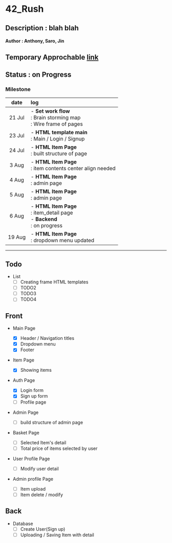 <!-- @format -->

# 42_Rush

## Description : blah blah

#### Author : Anthony, Saro, Jin

## Temporary Approchable [link][1]

## Status : on Progress

### Milestone

|  date  | log                                                                             |
| :----: | :------------------------------------------------------------------------------ |
| 21 Jul | - **Set work flow**<br> : Brain storming map<br> : Wire frame of pages          |
| 23 Jul | - **HTML template main**<br> : Main / Login / Signup                            |
| 24 Jul | - **HTML Item Page**<br> : built structure of page                              |
| 3 Aug  | - **HTML Item Page**<br> : item contents center align needed                    |
| 4 Aug  | - **HTML Item Page**<br> : admin page                                           |
| 5 Aug  | - **HTML Item Page**<br> : admin page                                           |
| 6 Aug  | - **HTML Item Page**<br> : item_detail page<br> - **Backend**<br> : on progress |
| 19 Aug | - **HTML Item Page**<br> : dropdown menu updated                                |

---

## Todo

- List
  - [ ] Creating frame HTML templates
  - [ ] TODO2
  - [ ] TODO3
  - [ ] TODO4

## Front

- Main Page

  - [x] Header / Navigation titles
  - [x] Dropdown menu
  - [x] Footer

- Item Page

  - [x] Showing items

- Auth Page
  - [x] Login form
  - [x] Sign up form
  - [ ] Profile page

* Admin Page

  - [ ] build structure of admin page

* Basket Page

  - [ ] Selected Item's detail
  - [ ] Total price of items selected by user

* User Profile Page

  - [ ] Modify user detail

* Admin profile Page
  - [ ] Item upload
  - [ ] Item delete / modify

## Back

- Database
  - [ ] Create User(Sign up)
  - [ ] Uploading / Saving Item with detail

[1]: https://seojun-park.github.io/42_rush_E-commerce/
